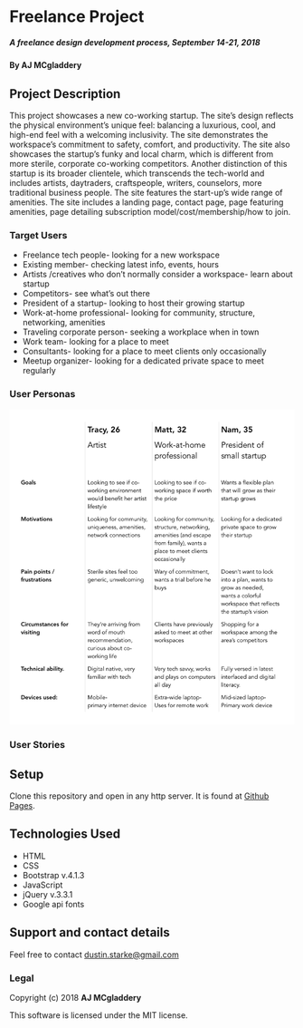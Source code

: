 # Freelance Project

##### A freelance design development process, September 14-21, 2018

#### By AJ MCgladdery

## Project Description

This project showcases a new co-working startup. The site’s design reflects the physical environment’s unique feel: balancing a luxurious, cool, and high-end feel with a welcoming inclusivity. The site demonstrates the workspace’s commitment to safety, comfort, and productivity. The site also showcases the startup’s funky and local charm, which is different from more sterile, corporate co-working competitors. Another distinction of this startup is its broader clientele, which transcends the tech-world and includes artists, daytraders, craftspeople, writers, counselors, more traditional business people. The site features the start-up’s wide range of amenities. The site includes a landing page, contact page, page featuring amenities, page detailing subscription model/cost/membership/how to join.

### Target Users
* Freelance tech people- looking for a new workspace
* Existing member- checking latest info, events, hours
* Artists /creatives who don’t normally consider a workspace- learn about startup
* Competitors- see what’s out there
* President of a startup- looking to host their growing startup
* Work-at-home professional- looking for community, structure, networking, amenities
* Traveling corporate person- seeking a workplace when in town
* Work team- looking for a place to meet
* Consultants- looking for a place to meet clients only occasionally
* Meetup organizer- looking for a dedicated private space to meet regularly

### User Personas
![User Personas](https://github.com/amcgladd/freelance/blob/master/assets/userPersonas.png)


### User Stories



## Setup

Clone this repository and open in any http server. It is found at [Github Pages](https://amcgladd.github.io/freelance).

## Technologies Used

* HTML
* CSS
* Bootstrap v.4.1.3
* JavaScript
* jQuery v.3.3.1
* Google api fonts

## Support and contact details

Feel free to contact dustin.starke@gmail.com

### Legal

Copyright (c) 2018 **AJ MCgladdery**

This software is licensed under the MIT license.

